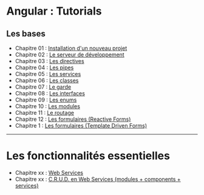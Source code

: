 # Angular : Tutorials

## Les bases

- Chapitre 01 : [Installation d'un nouveau projet](https://github.com/OSW3-Campus/Angular-tutorials/tree/chapter-01)
- Chapitre 02 : [Le serveur de développement](https://github.com/OSW3-Campus/Angular-tutorials/tree/chapter-02)
- Chapitre 03 : [Les directives](https://github.com/OSW3-Campus/Angular-tutorials/tree/chapter-03)
- Chapitre 04 : [Les pipes](https://github.com/OSW3-Campus/Angular-tutorials/tree/chapter-04)
- Chapitre 05 : [Les services](https://github.com/OSW3-Campus/Angular-tutorials/tree/chapter-05)
- Chapitre 06 : [Les classes](https://github.com/OSW3-Campus/Angular-tutorials/tree/chapter-06)
- Chapitre 07 : [Le garde](https://github.com/OSW3-Campus/Angular-tutorials/tree/chapter-07)
- Chapitre 08 : [Les interfaces](https://github.com/OSW3-Campus/Angular-tutorials/tree/chapter-08)
- Chapitre 09 : [Les enums](https://github.com/OSW3-Campus/Angular-tutorials/tree/chapter-09)
- Chapitre 10 : [Les modules](https://github.com/OSW3-Campus/Angular-tutorials/tree/chapter-10)
- Chapitre 11 : [Le routage](https://github.com/OSW3-Campus/Angular-tutorials/tree/chapter-11)
- Chapitre 12 : [Les formulaires (Reactive Forms)](https://github.com/OSW3-Campus/Angular-tutorials/tree/reactive-form)
- Chapitre 1 : [Les formulaires (Template Driven Forms)](https://github.com/OSW3-Campus/Angular-tutorials/tree/tepmlate-driven-form)


---

# Les fonctionnalités essentielles

- Chapitre xx : [Web Services](https://github.com/OSW3-Campus/Angular-tutorials/tree/web-services)
- Chapitre xx : [C.R.U.D. en Web Services (modules + components + services)](https://github.com/OSW3-Campus/Angular-tutorials/tree/crud-web-services)